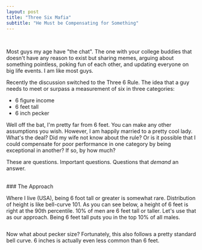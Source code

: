 ```yaml
---
layout: post
title: "Three Six Mafia"
subtitle: "He Must be Compensating for Something"
---
```



<br/>

Most guys my age have "the chat". The one with your college buddies that doesn't have any reason to exist but sharing memes, arguing about something pointless, poking fun of each other, and updating everyone on big life events. I am like most guys.

Recently the discussion switched to the Three 6 Rule. The idea that a guy needs to meet or surpass a measurement of six in three categories:

- 6 figure income
- 6 feet tall
- 6 inch pecker

Well off the bat, I'm pretty far from 6 feet. You can make any other assumptions you wish. However, I am happily married to a pretty cool lady. What's the deal? Did my wife not know about the rule? Or is it possible that I could compensate for poor performance in one category by being exceptional in another? If so, by how much?

These are questions. Important questions. Questions that *demand* an answer.  


<br/>
### The Approach

Where I live (USA), being 6 foot tall or greater is somewhat rare. Distribution of height is like bell-curve 101. As you can see below, a height of 6 feet is right at the 90th percentile. 10% of men are 6 feet tall or taller. Let's use that as our approach. Being 6 feet tall puts you in the top 10% of all males.

<img />

Now what about pecker size? Fortunately, this also follows a pretty standard bell curve. 6 inches is actually even less common than 6 feet. 
